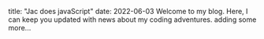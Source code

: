 title: "Jac does javaScript"
date: 2022-06-03
Welcome to my blog.
Here, I can keep you updated with news about my coding adventures.
adding some more...
